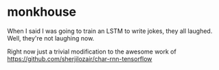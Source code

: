 # monkhouse

When I said I was going to train an LSTM to write jokes, they all laughed. Well, they're not laughing now.

Right now just a trivial modification to the awesome work of https://github.com/sherjilozair/char-rnn-tensorflow